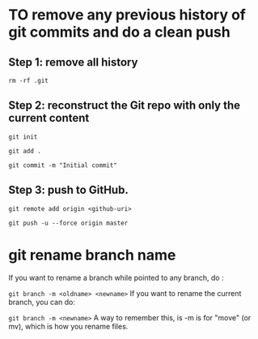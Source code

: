 # TO remove any previous history of git commits and do a clean push

## Step 1: remove all history

`rm -rf .git`

## Step 2: reconstruct the Git repo with only the current content

`git init`

`git add .`

`git commit -m "Initial commit"`

## Step 3: push to GitHub.

`git remote add origin <github-uri>`

`git push -u --force origin master`

# git rename branch name

If you want to rename a branch while pointed to any branch, do :

`git branch -m <oldname> <newname>`
If you want to rename the current branch, you can do:

`git branch -m <newname>`
A way to remember this, is -m is for "move" (or mv), which is how you rename files.
